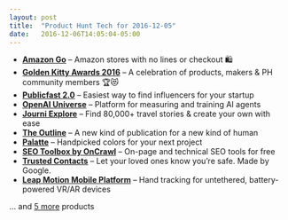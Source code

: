 ```yaml
---
layout: post
title:  "Product Hunt Tech for 2016-12-05"
date:   2016-12-06T14:05:04-05:00
---
```


* **[Amazon Go](https://www.producthunt.com/posts/amazon-go?utm_campaign=producthunt-api&utm_medium=api&utm_source=Application%3A+Daily+Digest+RSS+%28ID%3A+3202%29)** – Amazon stores with no lines or checkout 🛍
* **[Golden Kitty Awards 2016](https://www.producthunt.com/posts/golden-kitty-awards-2016?utm_campaign=producthunt-api&utm_medium=api&utm_source=Application%3A+Daily+Digest+RSS+%28ID%3A+3202%29)** – A celebration of products, makers & PH community members 🏆😻
* **[Publicfast 2.0](https://www.producthunt.com/posts/publicfast-2-0?utm_campaign=producthunt-api&utm_medium=api&utm_source=Application%3A+Daily+Digest+RSS+%28ID%3A+3202%29)** – Easiest way to find influencers for your startup
* **[OpenAI Universe](https://www.producthunt.com/posts/openai-universe?utm_campaign=producthunt-api&utm_medium=api&utm_source=Application%3A+Daily+Digest+RSS+%28ID%3A+3202%29)** – Platform for measuring and training AI agents
* **[Journi Explore](https://www.producthunt.com/posts/journi-explore?utm_campaign=producthunt-api&utm_medium=api&utm_source=Application%3A+Daily+Digest+RSS+%28ID%3A+3202%29)** – Find 80,000+ travel stories & create your own with ease
* **[The Outline](https://www.producthunt.com/posts/the-outline?utm_campaign=producthunt-api&utm_medium=api&utm_source=Application%3A+Daily+Digest+RSS+%28ID%3A+3202%29)** – A new kind of publication for a new kind of human
* **[Palatte](https://www.producthunt.com/posts/palatte?utm_campaign=producthunt-api&utm_medium=api&utm_source=Application%3A+Daily+Digest+RSS+%28ID%3A+3202%29)** – Handpicked colors for your next project
* **[SEO Toolbox by OnCrawl](https://www.producthunt.com/posts/seo-toolbox-by-oncrawl?utm_campaign=producthunt-api&utm_medium=api&utm_source=Application%3A+Daily+Digest+RSS+%28ID%3A+3202%29)** – On-page and technical SEO tools for free
* **[Trusted Contacts](https://www.producthunt.com/posts/trusted-contacts?utm_campaign=producthunt-api&utm_medium=api&utm_source=Application%3A+Daily+Digest+RSS+%28ID%3A+3202%29)** – Let your loved ones know you’re safe. Made by Google.
* **[Leap Motion Mobile Platform](https://www.producthunt.com/posts/leap-motion-mobile-platform?utm_campaign=producthunt-api&utm_medium=api&utm_source=Application%3A+Daily+Digest+RSS+%28ID%3A+3202%29)** – Hand tracking for untethered, battery-powered VR/AR devices

… and [5 more](https://www.producthunt.com/tech) products